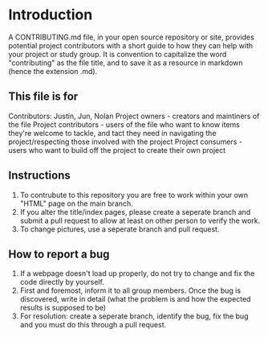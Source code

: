 # Introduction
A CONTRIBUTING.md file, in your open source repository or site, provides potential project contributors with a short guide to how they can help with your project or study group. It is convention to capitalize the word "contributing" as the file title, and to save it as a resource in markdown (hence the extension .md).

## This file is for
Contributors: Justin, Jun, Nolan
Project owners - creators and maintiners of the file
Project contributors - users of the file who want to know items they're welcome to tackle, and tact they need in navigating the project/respecting those involved with the project
Project consumers - users who want to build off the project to create their own project

## Instructions
1. To contrubute to this repository you are free to work within your own "HTML" page on the main branch. 
2. If you alter the title/index pages, please create a seperate branch and submit a pull request to allow at least on other person to verify the work.
3. To change pictures, use a seperate branch and pull request.

## How to report a bug
1. If a webpage doesn't load up properly, do not try to change and fix the code directly by yourself. 
2. First and foremost, inform it to all group members. Once the bug is discovered, write in detail (what the problem is and how the expected results is supposed to be)
3. For resolution: create a seperate branch, identify the bug, fix the bug and you must do this through a pull request.
